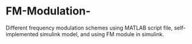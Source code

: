 # FM-Modulation-
Different frequency modulation schemes using MATLAB script file, self-implemented simulink model, and using FM module in simulink.

